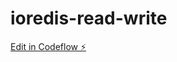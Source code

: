 # ioredis-read-write

[Edit in Codeflow ⚡️](https://stackblitz.com/~/github.com/ColinRosati/ioredis-read-write)